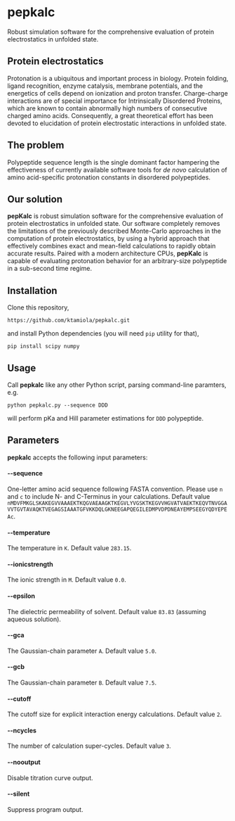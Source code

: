 # pepkalc
Robust simulation software for the comprehensive evaluation of protein electrostatics in unfolded state.

## Protein electrostatics
Protonation is a ubiquitous and important process in biology. Protein folding, ligand recognition, enzyme catalysis, membrane potentials, and the energetics of cells depend on ionization and proton transfer. Charge-charge interactions are of special importance for Intrinsically Disordered Proteins, which are known to contain abnormally high numbers of consecutive charged amino acids. Consequently, a great theoretical effort has been devoted to elucidation of protein electrostatic interactions in unfolded state.

## The problem
Polypeptide sequence length is the single dominant factor hampering the effectiveness of currently available software tools for _de novo_ calculation of amino acid-specific protonation constants in disordered polypeptides.

## Our solution
**pepKalc** is robust simulation software for the comprehensive evaluation of protein electrostatics in unfolded state. Our software completely removes the limitations of the previously described Monte-Carlo approaches in the computation of protein electrostatics, by using a hybrid approach that effectively combines exact and mean-field calculations to rapidly obtain accurate results. Paired with a modern architecture CPUs, **pepKalc** is capable of evaluating protonation behavior for an arbitrary-size polypeptide in a sub-second time regime.

## Installation
Clone this repository,
```
https://github.com/ktamiola/pepkalc.git
```
and install Python dependencies (you will need `pip` utility for that),
```
pip install scipy numpy
```

## Usage
Call **pepkalc** like any other Python script, parsing command-line paramters, e.g.
```
python pepkalc.py --sequence DDD
```
will perform pKa and Hill parameter estimations for `DDD` polypeptide.

## Parameters
**pepkalc** accepts the following input parameters:

#### --sequence
One-letter amino acid sequence following FASTA convention. Please use `n` and `c` to include N- and C-Terminus in your calculations. Default value `nMDVFMKGLSKAKEGVVAAAEKTKQGVAEAAGKTKEGVLYVGSKTKEGVVHGVATVAEKTKEQVTNVGGAVVTGVTAVAQKTVEGAGSIAAATGFVKKDQLGKNEEGAPQEGILEDMPVDPDNEAYEMPSEEGYQDYEPEAc`.

#### --temperature
The temperature in `K`. Default value `283.15`.

#### --ionicstrength
The ionic strength in `M`. Default value `0.0`.

#### --epsilon
The dielectric permeability of solvent. Default value `83.83` (assuming aqueous solution).

#### --gca
The Gaussian-chain parameter `A`. Default value `5.0`.

#### --gcb
The Gaussian-chain parameter `B`. Default value `7.5`.

#### --cutoff
The cutoff size for explicit interaction energy calculations. Default value `2`.  

#### --ncycles
The number of calculation super-cycles. Default value `3`.

#### --nooutput
Disable titration curve output.

#### --silent
Suppress program output.
